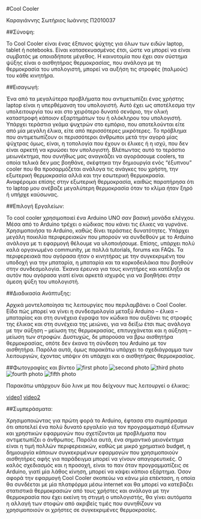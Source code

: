 #Cool Cooler

Καραγιάννης Σωτήριος Ιωάννης Π2010037

##Σύνοψη:


Το Cool Cooler είναι ένας έξπυνος ψύχτης για όλων των ειδών laptop, tablet ή notebooks. Είναι κατασεκυασμένος έτσι,
ώστε να μπορεί να είναι συμβατός με οποιαδήποτε μέγεθος. Η καινοτομία που έχει σαν σύστημα ψύξης είναι ο αισθητήρας θερμοκρασίας,
που ανάλογα με τη θερμοκρασία του υπολογιστή, μπορεί να αυξήση τις στροφές (παλμούς) του κάθε κινητήρα.

##Εισαγωγή:

Ένα από τα μεγαλύτερα προβλήματα που αντιμετωπίζει ένας χρήστης laptop είναι η υπερθέμανση του υπολογιστή. Αυτό έχει ως αποτέλεσμα την 
υπολειτουργία του και στο χειρότερο δυνατό σενάριο, την ολική καταστροφή κάποιον εξαρτημάτων του ή ολόκληρου του υπολογιστή. Υπάρχει 
τεράστια γκάμα ψυχτρών στο εμπόριο, που αποτελούνται είτε από μία μεγάλη έλικα, είτε από περισσότερες μικρότερες. Το πρόβλημα που 
αντιμετωπίζουν οι περισσότεροι άνθρωποι μετά την αγορά μίας ψύχτρας  όμως, είναι, η τοπολογία που έχουν οι έλικες ή η ισχύ, που δεν 
είναι αρκετή να κρυώσει τον υπολογιστή. Βλέπωντας αυτό το τεράστιο μειωνέκτημα, που συνήθως μας αναγκάζει να αγοράσουμε coolers,
τα οποία τελικά δεν μας βοηθάνε, σκέφτηκα την δημιουργία ενός “έξυπνου” cooler που θα προσαρμόζεται ανάλογα τις ανάγκες του χρήστη, 
την εξωτερική θερμοκρασία αλλά και την εσωτερική θερμοκρασία. Αναφέρομαι επίσης στην εξωτερική θερμοκρασία, καιθώς παρατήρησα ότι το 
laptop μου ανέβαζε μεγαλύτερη θερμοκρασία όταν το κλίμα ήταν ξηρό ή υπήρχε καύσωνας.


##Επιλογή Εργαλείων:

Το cool cooler χρησιμοποιεί ένα Αrduino UNO σαν βασική μονάδα ελέγχου. Μέσα από το Arduino τρέχει ο κώδικας που κάνει τις έλικες να
γυρνάνε. Χρησιμοποιήσα το Arduino, καθώς δίνει τεράστιες δυνατότητες. Υπάρχει μεγάλη ποικιλία περιφερειακών που μπορούν να συνδεθούν
με το Arduino ανάλογα με τι εφαρμογή θέλουμε να υλοποιήσουμε. Επίσης, υπάρχει πολύ καλά οργανωμένο community, με πολλά tutorials,
forums και FAQs. Τα περιφερειακά που αγόρασα ήταν ο κινητήρας με την συγκεκριμένη του υποδοχή για την μπαταρία, η μπαταρία και τα 
κορκοδειλάκια που βοηθούν στην συνδεσμολογία. Έκανα έρευνα για τους κινητήρες και κατέληξα σε αυτόν που αγόρασα γιατί είναι αρκετά 
ισχυρός για να βοηθήσει στην άμεση ψύξη του υπολογιστή. 


##Διαδικασία Ανάπτυξης:

Αρχικά μοντελοποίησα τις λειτουργίες που περιλαμβάνει ο Cool Cooler. Είδα πώς μπορεί να γίνει η συνδεσμολογία μεταξύ 
Arduino – έλικα – μπαταρίας και στη συνέχεια έγραψα τον κώδικα που αυξάνει τις στροφές της έλικας και στη συνέχεια της μειώνει, 
για να δείξω έτσι πως ανάλογα με την αύξηση – μείωση της θερμοκρασίας, επιτυγχάνεται και η αύξηση – μείωση των στροφών. Δυστυχώς, 
δε μπορούσα να βρω αισθητήρα θερμοκρασίας, οπότε δεν έκανα τη σύνδεση του Arduino με τον αισθητήρα. Παρόλα αυτά, όμως παρακάτω 
υπάρχει το σχεδιάγραμμα των λειτουργιών, έχοντας υπόψιν ότι υπάρχει και ο αισθητήρας θερμοκρασίας. 

##Φωτογραφίες και βίντεο
![first photo](http://imagizer.imageshack.us/v2/320x240q90/673/glwYsY.jpg)
![second photo](http://imagizer.imageshack.us/v2/320x240q90/905/V60Yiy.jpg)
![third photo](http://imagizer.imageshack.us/v2/320x240q90/538/o359Bl.jpg)
![fourth photo](http://imagizer.imageshack.us/v2/320x240q90/537/0JxoEz.jpg)
![fifth photo](http://imagizer.imageshack.us/v2/320x240q90/538/rY69yW.jpg)

Παρακάτω υπάρχουν δύο λινκ με που δείχνουν πως λειτουργεί ο έλικας:

[video1](https://drive.google.com/file/d/0B5ZZCjdMeU6BbFdXc3V6UlY3dTA/view?usp=sharing)
[video2](https://drive.google.com/file/d/0B5ZZCjdMeU6BdzJOOVVhWDBUbEU/view?usp=sharing)

##Συμπεράσματα:

Χρησιμοποιώντας για πρώτη φορά το Arduino, έφτασα στο συμπέρασμα ότι αποτελεί ένα πολύ δυνατό εργαλείο για τον προγραμματισμό
έξυπνων και χρηστικών εφαρμογών που σχετίζονται με προβλήματα που αντιμετωπίζει ο άνθρωπος. Παρόλα αυτά, ένα σημαντικό μειονέκτημα 
είναι η τιμή πολλών περιφερειακών, καθώς με μικρό χρηματικό budget, η δημιουργία κάποιων συγκεκριμένων εφαρμογών που χρησιμοποιούν
αισθητήρες αφής για παράδειγμα μπορεί να γίνουν απαγορευτικές. Ο καλός σχεδιασμός και η προσοχή, είναι το παν όταν προγραμματίζεις 
σε Arduino, γιατί μία λάθος κίνηση, μπορεί να κάψει κάποιο εξάρτημα. Όσον αφορά την εφαρμογή Cool Cooler σκοπεύω να κάνω μία επέκταση,
η οποία θα συνδέεται με μία πλατφόρμα μέσω internet και θα μπορεί να κατεβάζει στατιστικά θερμοκρασιών από τους χρήστες και ανάλογα με
την θερμοκρασία που έχει εκείνη τη στιγμή ο υπολογιστής, θα γίνει αυτόματα η αλλαγή των στοφών από ακριβείς τιμές που συνηθίζουν 
να χρησιμοποιούν οι χρήστες σε συγκεκριμένες θερμοκρασίες.	
